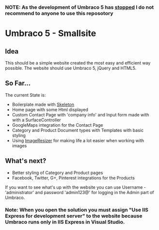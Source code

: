 ### NOTE: As the development of Umbraco 5 has [stopped](http://umbraco.com/follow-us/blog-archive/2012/6/13/v5-rip.aspx) I do not recommend to anyone to use this reposotory 


Umbraco 5 - Smallsite
=============

Idea
-------------
This should be a simple website created the most easy and efficient way possible. The website should use Umbraco 5, jQuery and HTML5.

So Far...
-------------

The current State is:

* Boilerplate made with [Skeleton](http://www.getskeleton.com/)
* Home page with some Html displayed 
* Custom Contact Page with 'company info' and Input form made with with a SurfaceController
* GoogleMaps integration for the Contact Page
* Category and Product Document types with Templates with basic styling
* Using [ImageResizer](http://imageresizing.net) for making life a lot easier when working with images

What's next?
-------------
* Better styling of Category and Product pages
* Facebook, Twitter, G+, Pinterest integrations for the Products


If you want to see what's up with the website you can use Username - 'administrator' and password 'admin123@' for logging in the Admin part of Umbraco.


### Note: When you open the solution you must assign "Use IIS Express for development server" to the website because Umbraco runs only in IIS Express in Visual Studio. 